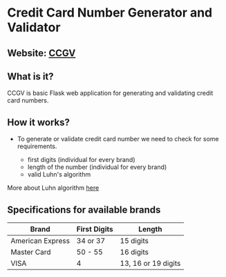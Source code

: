 # Credit Card Number Generator and Validator

## Website: [CCGV](http://ccgv.pythonanywhere.com/)

## What is it?
CCGV is basic Flask web application for generating and validating credit card numbers.

## How it works?
- To generate or validate credit card number we need to check for some requirements.

    - first digits (individual for every brand)
    - length of the number (individual for every brand)
    - valid Luhn's algorithm

More about Luhn algorithm [here](https://www.geeksforgeeks.org/luhn-algorithm/)

## Specifications for available brands
 **Brand**            | **First Digits**     | **Length**               
 -------------------- | -------------------- | ---------------------
 American Express     | 34 or 37             | 15 digits            
 Master Card          | 50 - 55              | 16 digits            
 VISA                 | 4                    | 13, 16 or 19 digits                 